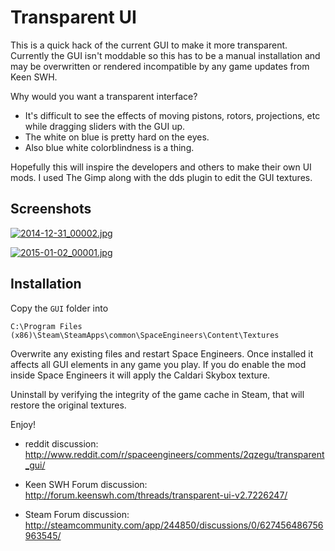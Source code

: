 # Transparent UI

This is a quick hack of the current GUI to make it more transparent. Currently the GUI isn't moddable so this has to be a manual installation and may be overwritten or rendered incompatible by any game updates from Keen SWH.

Why would you want a transparent interface?

- It's difficult to see the effects of moving pistons, rotors, projections, etc while dragging sliders with the GUI up.
- The white on blue is pretty hard on the eyes.
- Also blue white colorblindness is a thing.

Hopefully this will inspire the developers and others to make their own UI mods. I used The Gimp along with the dds plugin to edit the GUI textures.

## Screenshots

[![2014-12-31_00002.jpg](https://raw.githubusercontent.com/AnthonyDiGirolamo/TransparentUI/master/Screenshots/2014-12-31_00002.jpg)](https://raw.githubusercontent.com/AnthonyDiGirolamo/TransparentUI/master/Screenshots/2014-12-31_00002.jpg)

[![2015-01-02_00001.jpg](https://raw.githubusercontent.com/AnthonyDiGirolamo/TransparentUI/master/Screenshots/2015-01-02_00001.jpg)](https://raw.githubusercontent.com/AnthonyDiGirolamo/TransparentUI/master/Screenshots/2015-01-02_00001.jpg)

## Installation

Copy the `GUI` folder into

`C:\Program Files (x86)\Steam\SteamApps\common\SpaceEngineers\Content\Textures`

Overwrite any existing files and restart Space Engineers. Once installed it affects all GUI elements in any game you play. If you do enable the mod inside Space Engineers it will apply the Caldari Skybox texture.

Uninstall by verifying the integrity of the game cache in Steam, that will restore the original textures.

Enjoy!

- reddit discussion: http://www.reddit.com/r/spaceengineers/comments/2qzegu/transparent_gui/

- Keen SWH Forum discussion: http://forum.keenswh.com/threads/transparent-ui-v2.7226247/

- Steam Forum discussion: http://steamcommunity.com/app/244850/discussions/0/627456486756963545/
